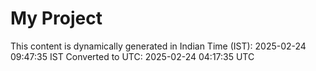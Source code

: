 # My Project

This content is dynamically generated in Indian Time (IST): 2025-02-24 09:47:35 IST
Converted to UTC: 2025-02-24 04:17:35 UTC
